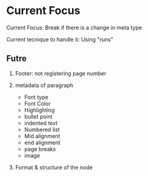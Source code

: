 # Current Focus

Current Focus: Break if there is a change in meta type

Current tecnique to handle it: Using "runs"

## Futre

1. Footer: not registering page number

2. metadata of paragraph

   - Font type
   - Font Color
   - Highlighting
   - bullet point
   - indented text
   - Numbered list
   - Mid alignment
   - end alignment
   - page breaks
   - image

3. Format & structure of the node
